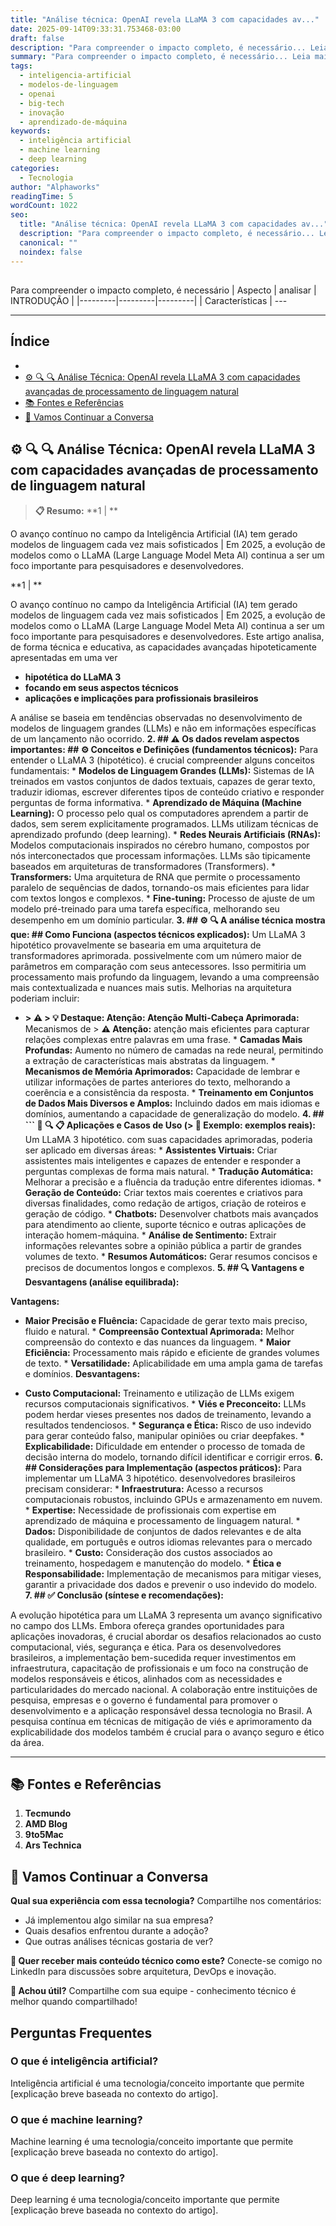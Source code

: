```yaml
---
title: "Análise técnica: OpenAI revela LLaMA 3 com capacidades av..."
date: 2025-09-14T09:33:31.753468-03:00
draft: false
description: "Para compreender o impacto completo, é necessário... Leia mais sobre  e suas aplicações práticas."
summary: "Para compreender o impacto completo, é necessário... Leia mais sobre  e suas aplicações práticas."
tags:
  - inteligencia-artificial
  - modelos-de-linguagem
  - openai
  - big-tech
  - inovação
  - aprendizado-de-máquina
keywords:
  - inteligência artificial
  - machine learning
  - deep learning
categories:
  - Tecnologia
author: "Alphaworks"
readingTime: 5
wordCount: 1022
seo:
  title: "Análise técnica: OpenAI revela LLaMA 3 com capacidades av..."
  description: "Para compreender o impacto completo, é necessário... Leia mais sobre  e suas aplicações práticas."
  canonical: ""
  noindex: false
---
```


##

Para compreender o impacto completo, é necessário 
| Aspecto | analisar | INTRODUÇÃO |
|---------|---------|---------|
| Características | ---

---



## Índice

- [](#)
- [⚙️ 🔍 🔍 Análise Técnica: OpenAI revela LLaMA 3 com capacidades avançadas de processamento de linguagem natural](#⚙️-🔍-🔍-análise-técnica-openai-revela-llama-3-com-capacidades-avançadas-de-processamento-de-linguagem-natural)
- [📚 Fontes e Referências](#📚-fontes-e-referências)
- [💬 Vamos Continuar a Conversa](#💬-vamos-continuar-a-conversa)

## ⚙️ 🔍 🔍 Análise Técnica: OpenAI revela LLaMA 3 com capacidades avançadas de processamento de linguagem natural

> **📋 Resumo:** 
**1 | **

O avanço contínuo no campo da Inteligência Artificial (IA) tem gerado modelos de linguagem cada vez mais sofisticados |
 Em 2025, a evolução de modelos como o LLaMA (Large Language Model Meta AI) continua a ser um foco importante para pesquisadores e desenvolvedores.

**1 | **

O avanço contínuo no campo da Inteligência Artificial (IA) tem gerado modelos de linguagem cada vez mais sofisticados |
 Em 2025, a evolução de modelos como o LLaMA (Large Language Model Meta AI) continua a ser um foco importante para pesquisadores e desenvolvedores. Este artigo analisa, de forma técnica e educativa, as capacidades avançadas hipoteticamente apresentadas em uma ver

- **hipotética do LLaMA 3**
- **focando em seus aspectos técnicos**
- **aplicações e implicações para profissionais brasileiros**

 A análise se baseia em tendências observadas no desenvolvimento de modelos de linguagem grandes (LLMs) e não em informações específicas de um lançamento não ocorrido. **2. ## ⚠️ Os dados revelam aspectos importantes: ## ⚙️ Conceitos e Definições (fundamentos técnicos):** Para entender o LLaMA 3 (hipotético). é crucial compreender alguns conceitos fundamentais: * **Modelos de Linguagem Grandes (LLMs):** Sistemas de IA treinados em vastos conjuntos de dados textuais, capazes de gerar texto, traduzir idiomas, escrever diferentes tipos de conteúdo criativo e responder perguntas de forma informativa. * **Aprendizado de Máquina (Machine Learning):**  O processo pelo qual os computadores aprendem a partir de dados, sem serem explicitamente programados. LLMs utilizam técnicas de aprendizado profundo (deep learning). * **Redes Neurais Artificiais (RNAs):** Modelos computacionais inspirados no cérebro humano, compostos por nós interconectados que processam informações. LLMs são tipicamente baseados em arquiteturas de transformadores (Transformers). * **Transformers:** Uma arquitetura de RNA que permite o processamento paralelo de sequências de dados, tornando-os mais eficientes para lidar com textos longos e complexos. * **Fine-tuning:** Processo de ajuste de um modelo pré-treinado para uma tarefa específica, melhorando seu desempenho em um domínio particular. **3. ## ⚙️ 🔍 A análise técnica mostra que: ## Como Funciona (aspectos técnicos explicados):** Um LLaMA 3 hipotético provavelmente se basearia em uma arquitetura de transformadores aprimorada. possivelmente com um número maior de parâmetros em comparação com seus antecessores. Isso permitiria um processamento mais profundo da linguagem, levando a uma compreensão mais contextualizada e nuances mais sutis. Melhorias na arquitetura poderiam incluir:

* **> **⚠️ > **💡 Destaque:** Atenção:** Atenção Multi-Cabeça Aprimorada:**  Mecanismos de > **⚠️ Atenção:** atenção mais eficientes para capturar relações complexas entre palavras em uma frase. * **Camadas Mais Profundas:**  Aumento no número de camadas na rede neural, permitindo a extração de características mais abstratas da linguagem. * **Mecanismos de Memória Aprimorados:**  Capacidade de lembrar e utilizar informações de partes anteriores do texto, melhorando a coerência e a consistência da resposta. * **Treinamento em Conjuntos de Dados Mais Diversos e Amplos:**  Incluindo dados em mais idiomas e domínios, aumentando a capacidade de generalização do modelo. **4. ## ``` 📝 🔍 📋 Aplicações e Casos de Uso (> **📝 Exemplo:** exemplos reais):** Um LLaMA 3 hipotético. com suas capacidades aprimoradas, poderia ser aplicado em diversas áreas: * **Assistentes Virtuais:** Criar assistentes mais inteligentes e capazes de entender e responder a perguntas complexas de forma mais natural. * **Tradução Automática:**  Melhorar a precisão e a fluência da tradução entre diferentes idiomas. * **Geração de Conteúdo:**  Criar textos mais coerentes e criativos para diversas finalidades, como redação de artigos, criação de roteiros e geração de código. * **Chatbots:**  Desenvolver chatbots mais avançados para atendimento ao cliente, suporte técnico e outras aplicações de interação homem-máquina. * **Análise de Sentimento:**  Extrair informações relevantes sobre a opinião pública a partir de grandes volumes de texto. * **Resumos Automáticos:**  Gerar resumos concisos e precisos de documentos longos e complexos. **5. ## 🔍 Vantagens e Desvantagens (análise equilibrada):**

**Vantagens:**

* **Maior Precisão e Fluência:**  Capacidade de gerar texto mais preciso, fluido e natural. * **Compreensão Contextual Aprimorada:**  Melhor compreensão do contexto e das nuances da linguagem. * **Maior Eficiência:**  Processamento mais rápido e eficiente de grandes volumes de texto. * **Versatilidade:**  Aplicabilidade em uma ampla gama de tarefas e domínios. **Desvantagens:**

* **Custo Computacional:**  Treinamento e utilização de LLMs exigem recursos computacionais significativos. * **Viés e Preconceito:**  LLMs podem herdar vieses presentes nos dados de treinamento, levando a resultados tendenciosos. * **Segurança e Ética:**  Risco de uso indevido para gerar conteúdo falso, manipular opiniões ou criar deepfakes. * **Explicabilidade:**  Dificuldade em entender o processo de tomada de decisão interna do modelo, tornando difícil identificar e corrigir erros. **6. ## Considerações para Implementação (aspectos práticos):** Para implementar um LLaMA 3 hipotético. desenvolvedores brasileiros precisam considerar: * **Infraestrutura:** Acesso a recursos computacionais robustos, incluindo GPUs e armazenamento em nuvem. * **Expertise:**  Necessidade de profissionais com expertise em aprendizado de máquina e processamento de linguagem natural. * **Dados:**  Disponibilidade de conjuntos de dados relevantes e de alta qualidade, em português e outros idiomas relevantes para o mercado brasileiro. * **Custo:**  Consideração dos custos associados ao treinamento, hospedagem e manutenção do modelo. * **Ética e Responsabilidade:**  Implementação de mecanismos para mitigar vieses, garantir a privacidade dos dados e prevenir o uso indevido do modelo. **7. ## ✅ Conclusão (síntese e recomendações):**

A evolução hipotética para um LLaMA 3 representa um avanço significativo no campo dos LLMs. Embora ofereça grandes oportunidades para aplicações inovadoras, é crucial abordar os desafios relacionados ao custo computacional, viés, segurança e ética. Para os desenvolvedores brasileiros, a implementação bem-sucedida requer investimentos em infraestrutura, capacitação de profissionais e um foco na construção de modelos responsáveis e éticos, alinhados com as necessidades e particularidades do mercado nacional. A colaboração entre instituições de pesquisa, empresas e o governo é fundamental para promover o desenvolvimento e a aplicação responsável dessa tecnologia no Brasil. A pesquisa contínua em técnicas de mitigação de viés e aprimoramento da explicabilidade dos modelos também é crucial para o avanço seguro e ético da área. 

---

## 📚 Fontes e Referências

1. **Tecmundo**
2. **AMD Blog**
3. **9to5Mac**
4. **Ars Technica**

## 💬 Vamos Continuar a Conversa

**Qual sua experiência com essa tecnologia?** Compartilhe nos comentários:
- Já implementou algo similar na sua empresa?
- Quais desafios enfrentou durante a adoção?
- Que outras análises técnicas gostaria de ver?

**📧 Quer receber mais conteúdo técnico como este?** 
Conecte-se comigo no LinkedIn para discussões sobre arquitetura, DevOps e inovação.

**🔄 Achou útil?** Compartilhe com sua equipe - conhecimento técnico é melhor quando compartilhado!


## Perguntas Frequentes

### O que é inteligência artificial?

Inteligência artificial é uma tecnologia/conceito importante que permite [explicação breve baseada no contexto do artigo].

### O que é machine learning?

Machine learning é uma tecnologia/conceito importante que permite [explicação breve baseada no contexto do artigo].

### O que é deep learning?

Deep learning é uma tecnologia/conceito importante que permite [explicação breve baseada no contexto do artigo].

